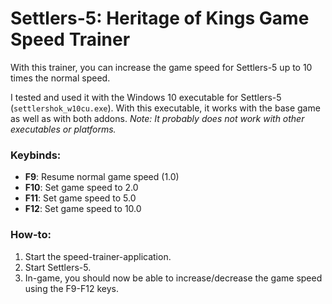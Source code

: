 # Settlers-5: Heritage of Kings Game Speed Trainer

With this trainer, you can increase the game speed for Settlers-5 up to 10 times the normal speed.

I tested and used it with the Windows 10 executable for Settlers-5 (`settlershok_w10cu.exe`). With this executable, it works with the base game as well as with both addons.
*Note: It probably does not work with other executables or platforms.*

### Keybinds:
- **F9**: Resume normal game speed (1.0)
- **F10**: Set game speed to 2.0
- **F11**: Set game speed to 5.0
- **F12**: Set game speed to 10.0

### How-to:
1. Start the speed-trainer-application.
2. Start Settlers-5.
3. In-game, you should now be able to increase/decrease the game speed using the F9-F12 keys.
